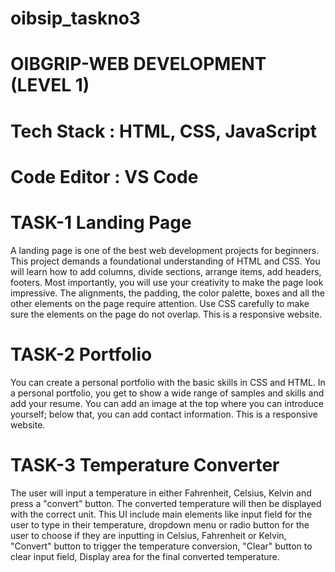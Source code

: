 # oibsip_taskno3
# OIBGRIP-WEB DEVELOPMENT (LEVEL 1)
# Tech Stack : HTML, CSS, JavaScript
# Code Editor : VS Code

# TASK-1 Landing Page
A landing page is one of the best web development projects for beginners. This project demands a foundational understanding of HTML and CSS. You will learn how to add columns, divide sections, arrange items, add headers, footers. Most importantly, you will use your creativity to make the page look impressive. The alignments, the padding, the color palette, boxes and all the other elements on the page require attention. Use CSS carefully to make sure the elements on the page do not overlap. This is a responsive website.

# TASK-2 Portfolio
You can create a personal portfolio with the basic skills in CSS and HTML. In a personal portfolio, you get to show a wide range of samples and skills and add your resume. You can add an image at the top where you can introduce yourself; below that, you can add contact information. This is a responsive website.

# TASK-3 Temperature Converter
The user will input a temperature in either Fahrenheit, Celsius, Kelvin and press a "convert" button. The converted temperature will then be displayed with the correct unit. This UI include main elements like input field for the user to type in their temperature, dropdown menu or radio button for the user to choose if they are inputting in Celsius, Fahrenheit or Kelvin, "Convert" button to trigger the temperature conversion, "Clear" button to clear input field, Display area for the final converted temperature.
